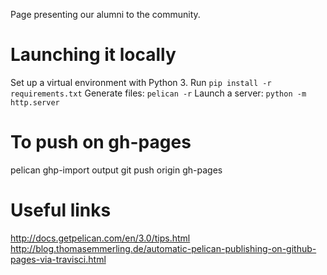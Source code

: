 Page presenting our alumni to the community.

# Launching it locally
Set up a virtual environment with Python 3.
Run `pip install -r requirements.txt`
Generate files: `pelican -r`
Launch a server: `python -m http.server`

# To push on gh-pages
pelican
ghp-import output
git push origin gh-pages

# Useful links
http://docs.getpelican.com/en/3.0/tips.html
http://blog.thomasemmerling.de/automatic-pelican-publishing-on-github-pages-via-travisci.html